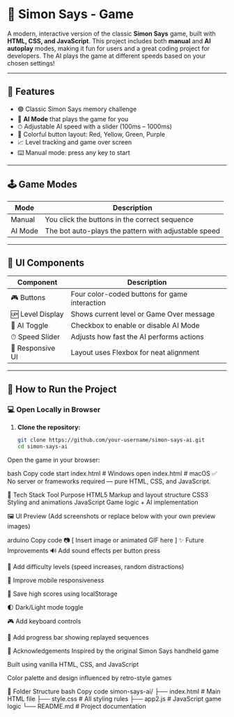 # 🧠 Simon Says - Game

A modern, interactive version of the classic **Simon Says** game, built with **HTML, CSS, and JavaScript**. This project includes both **manual** and **AI autoplay** modes, making it fun for users and a great coding project for developers. The AI plays the game at different speeds based on your chosen settings!

---

## 🚀 Features

- 🟢 Classic Simon Says memory challenge  
- 🤖 **AI Mode** that plays the game for you  
- ⏱ Adjustable AI speed with a slider (100ms – 1000ms)  
- 🧩 Colorful button layout: Red, Yellow, Green, Purple  
- 📈 Level tracking and game over screen  
- ⌨️ Manual mode: press any key to start  

---

## 🕹️ Game Modes

| Mode     | Description                                         |
|----------|-----------------------------------------------------|
| Manual   | You click the buttons in the correct sequence       |
| AI Mode  | The bot auto-plays the pattern with adjustable speed|

---

## 🎨 UI Components

| Component        | Description                                      |
|------------------|--------------------------------------------------|
| 🎮 Buttons        | Four color-coded buttons for game interaction   |
| 🆙 Level Display  | Shows current level or Game Over message        |
| 🤖 AI Toggle      | Checkbox to enable or disable AI Mode           |
| ⏱ Speed Slider   | Adjusts how fast the AI performs actions        |
| 📐 Responsive UI | Layout uses Flexbox for neat alignment           |

---

## 🧪 How to Run the Project

### 💻 Open Locally in Browser

1. **Clone the repository:**

   ```bash
   git clone https://github.com/your-username/simon-says-ai.git
   cd simon-says-ai
Open the game in your browser:

bash
Copy code
start index.html    # Windows
open index.html     # macOS
✅ No server or frameworks required — pure HTML, CSS, and JavaScript.

🔧 Tech Stack
Tool	Purpose
HTML5	Markup and layout structure
CSS3	Styling and animations
JavaScript	Game logic + AI implementation

🖼 UI Preview
(Add screenshots or replace below with your own preview images)

arduino
Copy code
📷 [ Insert image or animated GIF here ]
✨ Future Improvements
🔊 Add sound effects per button press

🎯 Add difficulty levels (speed increases, random distractions)

📱 Improve mobile responsiveness

💾 Save high scores using localStorage

🌓 Dark/Light mode toggle

🎮 Add keyboard controls

🔄 Add progress bar showing replayed sequences

🙌 Acknowledgements
Inspired by the original Simon Says handheld game

Built using vanilla HTML, CSS, and JavaScript

Color palette and design influenced by retro-style games

📁 Folder Structure
bash
Copy code
simon-says-ai/
├── index.html         # Main HTML file
├── style.css          # All styling rules
├── app2.js            # JavaScript game logic
└── README.md          # Project documentation
